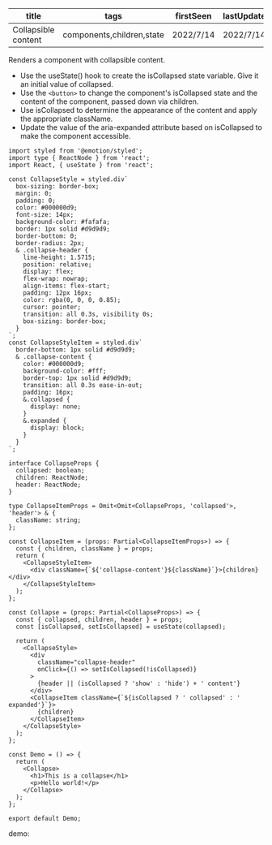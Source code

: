 | title               | tags                      | firstSeen | lastUpdated |
| ------------------- | ------------------------- | --------- | ----------- |
| Collapsible content | components,children,state | 2022/7/14 | 2022/7/14   |

Renders a component with collapsible content.

- Use the useState() hook to create the isCollapsed state variable. Give it an initial value of collapsed.
- Use the `<button>` to change the component's isCollapsed state and the content of the component, passed down via children.
- Use isCollapsed to determine the appearance of the content and apply the appropriate className.
- Update the value of the aria-expanded attribute based on isCollapsed to make the component accessible.

```tsx | pure
import styled from '@emotion/styled';
import type { ReactNode } from 'react';
import React, { useState } from 'react';

const CollapseStyle = styled.div`
  box-sizing: border-box;
  margin: 0;
  padding: 0;
  color: #000000d9;
  font-size: 14px;
  background-color: #fafafa;
  border: 1px solid #d9d9d9;
  border-bottom: 0;
  border-radius: 2px;
  & .collapse-header {
    line-height: 1.5715;
    position: relative;
    display: flex;
    flex-wrap: nowrap;
    align-items: flex-start;
    padding: 12px 16px;
    color: rgba(0, 0, 0, 0.85);
    cursor: pointer;
    transition: all 0.3s, visibility 0s;
    box-sizing: border-box;
  }
`;
const CollapseStyleItem = styled.div`
  border-bottom: 1px solid #d9d9d9;
  & .collapse-content {
    color: #000000d9;
    background-color: #fff;
    border-top: 1px solid #d9d9d9;
    transition: all 0.3s ease-in-out;
    padding: 16px;
    &.collapsed {
      display: none;
    }
    &.expanded {
      display: block;
    }
  }
`;

interface CollapseProps {
  collapsed: boolean;
  children: ReactNode;
  header: ReactNode;
}

type CollapseItemProps = Omit<Omit<CollapseProps, 'collapsed'>, 'header'> & {
  className: string;
};

const CollapseItem = (props: Partial<CollapseItemProps>) => {
  const { children, className } = props;
  return (
    <CollapseStyleItem>
      <div className={`${'collapse-content'}${className}`}>{children}</div>
    </CollapseStyleItem>
  );
};

const Collapse = (props: Partial<CollapseProps>) => {
  const { collapsed, children, header } = props;
  const [isCollapsed, setIsCollapsed] = useState(collapsed);

  return (
    <CollapseStyle>
      <div
        className="collapse-header"
        onClick={() => setIsCollapsed(!isCollapsed)}
      >
        {header || (isCollapsed ? 'show' : 'hide') + ' content'}
      </div>
      <CollapseItem className={`${isCollapsed ? ' collapsed' : ' expanded'}`}>
        {children}
      </CollapseItem>
    </CollapseStyle>
  );
};

const Demo = () => {
  return (
    <Collapse>
      <h1>This is a collapse</h1>
      <p>Hello world!</p>
    </Collapse>
  );
};

export default Demo;
```

demo:

<code src="./Collapse.tsx"></code>
